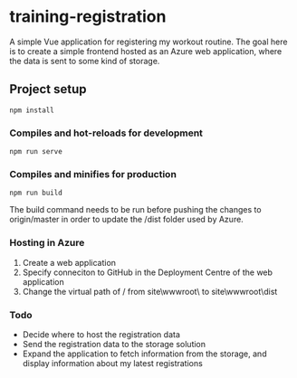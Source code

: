 # training-registration
A simple Vue application for registering my workout routine. The goal here is to create a simple frontend hosted as an Azure web application, where the data is sent to some kind of storage. 

## Project setup
```
npm install
```

### Compiles and hot-reloads for development
```
npm run serve
```

### Compiles and minifies for production
```
npm run build
```
The build command needs to be run before pushing the changes to origin/master in order to update the /dist folder used by Azure.

### Hosting in Azure
1. Create a web application
2. Specify conneciton to GitHub in the Deployment Centre of the web application
3. Change the virtual path of / from site\wwwroot\  to site\wwwroot\dist

### Todo
- Decide where to host the registration data
- Send the registration data to the storage solution
- Expand the application to fetch information from the storage, and display information about my latest registrations